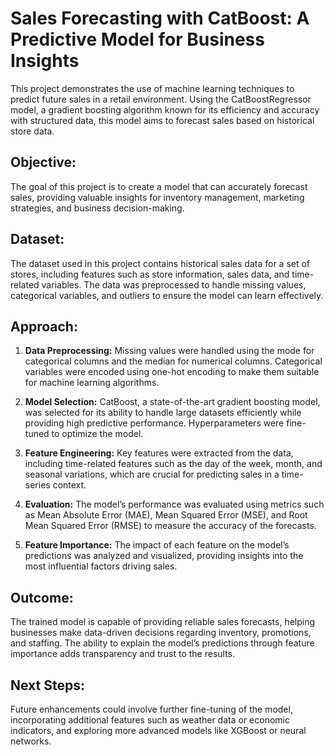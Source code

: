 # Sales Forecasting with CatBoost: A Predictive Model for Business Insights

This project demonstrates the use of machine learning techniques to predict future sales in a retail environment. Using the CatBoostRegressor model, a gradient boosting algorithm known for its efficiency and accuracy with structured data, this model aims to forecast sales based on historical store data.

## Objective:
The goal of this project is to create a model that can accurately forecast sales, providing valuable insights for inventory management, marketing strategies, and business decision-making.

## Dataset:
The dataset used in this project contains historical sales data for a set of stores, including features such as store information, sales data, and time-related variables. The data was preprocessed to handle missing values, categorical variables, and outliers to ensure the model can learn effectively.

## Approach:
1. **Data Preprocessing:** Missing values were handled using the mode for categorical columns and the median for numerical columns. Categorical variables were encoded using one-hot encoding to make them suitable for machine learning algorithms.
   
2. **Model Selection:** CatBoost, a state-of-the-art gradient boosting model, was selected for its ability to handle large datasets efficiently while providing high predictive performance. Hyperparameters were fine-tuned to optimize the model.
   
3. **Feature Engineering:** Key features were extracted from the data, including time-related features such as the day of the week, month, and seasonal variations, which are crucial for predicting sales in a time-series context.
   
4. **Evaluation:** The model’s performance was evaluated using metrics such as Mean Absolute Error (MAE), Mean Squared Error (MSE), and Root Mean Squared Error (RMSE) to measure the accuracy of the forecasts.

5. **Feature Importance:** The impact of each feature on the model’s predictions was analyzed and visualized, providing insights into the most influential factors driving sales.

## Outcome:
The trained model is capable of providing reliable sales forecasts, helping businesses make data-driven decisions regarding inventory, promotions, and staffing. The ability to explain the model’s predictions through feature importance adds transparency and trust to the results.

## Next Steps:
Future enhancements could involve further fine-tuning of the model, incorporating additional features such as weather data or economic indicators, and exploring more advanced models like XGBoost or neural networks.
